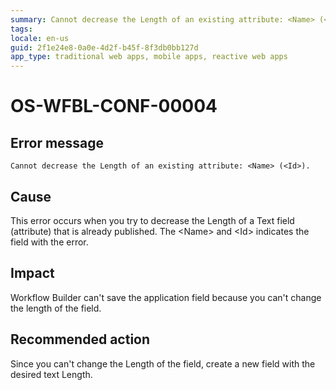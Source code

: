 ```yaml
---
summary: Cannot decrease the Length of an existing attribute: <Name> (<Id>).
tags:
locale: en-us
guid: 2f1e24e8-0a0e-4d2f-b45f-8f3db0bb127d
app_type: traditional web apps, mobile apps, reactive web apps
---
```


# OS-WFBL-CONF-00004

## Error message

`Cannot decrease the Length of an existing attribute: <Name> (<Id>).`

## Cause

This error occurs when you try to decrease the Length of a Text field (attribute) that is already published.
The &lt;Name&gt; and &lt;Id&gt; indicates the field with the error.

## Impact

Workflow Builder can't save the application field because you can't change the length of the field. 

## Recommended action

Since you can't change the Length of the field, create a new field with the desired text Length.
